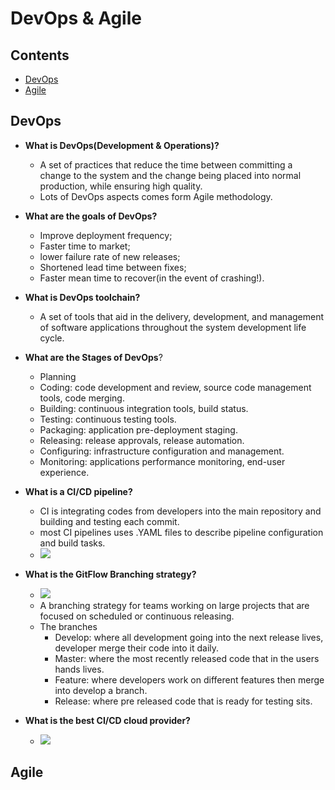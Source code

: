 # DevOps & Agile

## Contents

* [DevOps](#DevOps)
* [Agile](#Agile)

## DevOps

* **What is DevOps(Development & Operations)?**
    - A set of practices that reduce the time between committing a change to the system and the change being placed into
      normal production, while ensuring high quality.
    - Lots of DevOps aspects comes form Agile methodology.

* **What are the goals of DevOps?**
    - Improve deployment frequency;
    - Faster time to market;
    - lower failure rate of new releases;
    - Shortened lead time between fixes;
    - Faster mean time to recover(in the event of crashing!).

* **What is DevOps toolchain?**
    - A set of tools that aid in the delivery, development, and management of software applications throughout the
      system development life cycle.

* **What are the Stages of DevOps**?
    - Planning
    - Coding: code development and review, source code management tools, code merging.
    - Building: continuous integration tools, build status.
    - Testing: continuous testing tools.
    - Packaging: application pre-deployment staging.
    - Releasing: release approvals, release automation.
    - Configuring: infrastructure configuration and management.
    - Monitoring: applications performance monitoring, end-user experience.


* **What is a CI/CD pipeline?**
    - CI is integrating codes from developers into the main repository and building and testing each commit.
    - most CI pipelines uses .YAML files to describe pipeline configuration and build tasks.
    - ![](https://miro.medium.com/max/2400/0*GV01S08CsnT-EiXf)

* **What is the GitFlow Branching strategy?**
    - ![](https://miro.medium.com/max/600/0*8jGv5mHOq2CCcNn-)
    - A branching strategy for teams working on large projects that are focused on scheduled or continuous releasing.
    - The branches
        - Develop: where all development going into the next release lives, developer merge their code into it daily.
        - Master: where the most recently released code that in the users hands lives.
        - Feature: where developers work on different features then merge into develop a branch.
        - Release: where pre released code that is ready for testing sits.

* **What is the best CI/CD cloud provider?**
    - ![](https://miro.medium.com/max/2400/1*Gk79yvyn8tlEkhuxvUrROA.png)

## Agile

